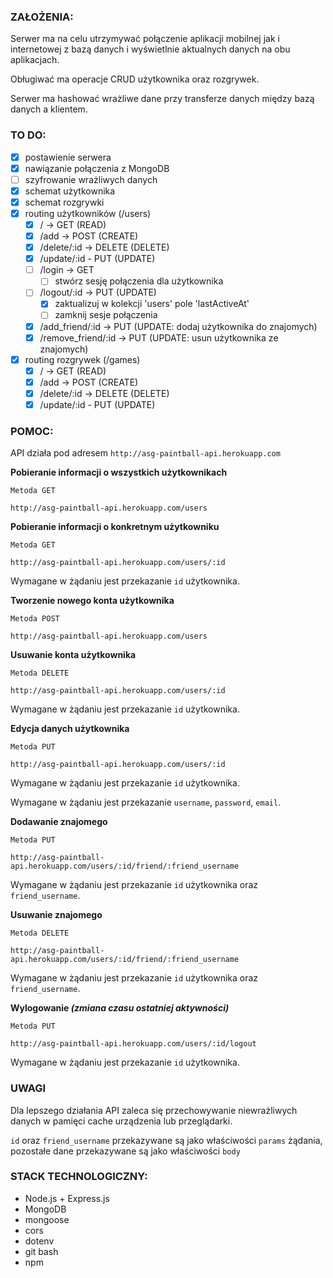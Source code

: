 ### ZAŁOŻENIA:

Serwer ma na celu utrzymywać połączenie aplikacji mobilnej jak i internetowej z bazą danych i wyświetlnie aktualnych danych na obu aplikacjach.

Obługiwać ma operacje CRUD użytkownika oraz rozgrywek.

Serwer ma hashować wrażliwe dane przy transferze danych między bazą danych a klientem.
  
### TO DO:
- [x] postawienie serwera
- [x] nawiązanie połączenia z MongoDB
- [ ] szyfrowanie wrażliwych danych
- [x] schemat użytkownika
- [x] schemat rozgrywki 
- [x] routing użytkowników (/users)
  - [x] / -> GET (READ)
  - [x] /add -> POST (CREATE)
  - [x] /delete/:id -> DELETE (DELETE)
  - [x] /update/:id - PUT (UPDATE)
  - [ ] /login -> GET
    - [ ] stwórz sesję połączenia dla użytkownika
  - [ ] /logout/:id -> PUT (UPDATE) 
    - [x] zaktualizuj w kolekcji 'users' pole 'lastActiveAt'
    - [ ] zamknij sesje połączenia
  - [x] /add_friend/:id -> PUT (UPDATE: dodaj użytkownika do znajomych)
  - [x] /remove_friend/:id -> PUT (UPDATE: usun użytkownika ze znajomych)
- [x] routing rozgrywek (/games)
  - [x] / -> GET (READ)
  - [x] /add -> POST (CREATE)
  - [x] /delete/:id -> DELETE (DELETE)
  - [x] /update/:id - PUT (UPDATE)
  
### POMOC: 

  API działa pod adresem `http://asg-paintball-api.herokuapp.com`

  **Pobieranie informacji o wszystkich użytkownikach** 
  
  `Metoda GET`
  ```
  http://asg-paintball-api.herokuapp.com/users
  ```

  **Pobieranie informacji o konkretnym użytkowniku**

  `Metoda GET`
  ```
  http://asg-paintball-api.herokuapp.com/users/:id
  ```
  Wymagane w żądaniu jest przekazanie `id` użytkownika.
  
  **Tworzenie nowego konta użytkownika**

  `Metoda POST`
  ```
  http://asg-paintball-api.herokuapp.com/users
  ```

  **Usuwanie konta użytkownika**

  `Metoda DELETE`
  ```
  http://asg-paintball-api.herokuapp.com/users/:id
  ```
  Wymagane w żądaniu jest przekazanie `id` użytkownika.

  **Edycja danych użytkownika**

  `Metoda PUT`
  ```
  http://asg-paintball-api.herokuapp.com/users/:id
  ```
  Wymagane w żądaniu jest przekazanie `id` użytkownika.

  Wymagane w żądaniu jest przekazanie `username`, `password`, `email`.

  **Dodawanie znajomego**

  `Metoda PUT`
  ```
  http://asg-paintball-api.herokuapp.com/users/:id/friend/:friend_username
  ```
  Wymagane w żądaniu jest przekazanie `id` użytkownika oraz `friend_username`.

  **Usuwanie znajomego**

  `Metoda DELETE`
  ```
  http://asg-paintball-api.herokuapp.com/users/:id/friend/:friend_username
  ```
  Wymagane w żądaniu jest przekazanie `id` użytkownika oraz `friend_username`.

  **Wylogowanie _(zmiana czasu ostatniej aktywności)_**

  `Metoda PUT`
  ```
  http://asg-paintball-api.herokuapp.com/users/:id/logout
  ```
  
  Wymagane w żądaniu jest przekazanie `id` użytkownika.

### UWAGI
Dla lepszego działania API zaleca się przechowywanie niewrażliwych danych w pamięci cache urządzenia lub przeglądarki.

`id` oraz `friend_username` przekazywane są jako właściwości `params` żądania, pozostałe dane przekazywane są jako właściwości `body`

### STACK TECHNOLOGICZNY:
- Node.js + Express.js
- MongoDB
- mongoose
- cors
- dotenv
- git bash
- npm